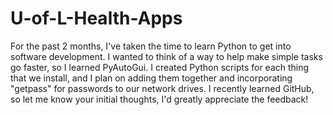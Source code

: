 # U-of-L-Health-Apps

For the past 2 months, I've taken the time to learn Python to get into software development.
I wanted to think of a way to help make simple tasks go faster, so I learned PyAutoGui. 
I created Python scripts for each thing that we install, and I plan on adding them together and incorporating "getpass" for passwords to our network drives. I recently learned GitHub, so let me know your initial thoughts, I'd greatly appreciate the feedback!
